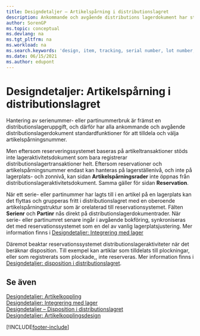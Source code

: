 ```yaml
---
title: Designdetaljer – Artikelspårning i distributionslagret
description: Ankommande och avgående distributions lagerdokument har standardfunktioner för tilldelning och val av artikelspårningsnummer.
author: SorenGP
ms.topic: conceptual
ms.devlang: na
ms.tgt_pltfrm: na
ms.workload: na
ms.search.keywords: 'design, item, tracking, serial number, lot number, outbound documents'
ms.date: 06/15/2021
ms.author: edupont
---
```

# <a name="design-details-item-tracking-in-the-warehouse"></a><a name="design-details-item-tracking-in-the-warehouse"></a>Designdetaljer: Artikelspårning i distributionslagret
Hantering av serienummer- eller partinummerbruk är främst en distributionslageruppgift, och därför har alla ankommande och avgående distributionslagerdokument standardfunktioner för att tilldela och välja artikelspårningsnummer.  

Men eftersom reserveringssystemet baseras på artikeltransaktioner stöds inte lageraktivitetsdokument som bara registrerar distributionslagertransaktioner helt. Eftersom reservationer och artikelspårningsnummer endast kan hanteras på lagerställenivå, och inte på lagerplats- och zonnivå, kan sidan **Artikelspårningsrader** inte öppnas från distributionslageraktivitetsdokument. Samma gäller för sidan **Reservation**.  

När ett serie- eller partinummer har lagts till i en artikel på en lagerplats kan det flyttas och grupperas fritt i distributionslagret med en oberoende artikelspårningstruktur som är orelaterad till reservationsystemet. Fälten **Serienr** och **Partinr** nås direkt på distributionslagerdokumentrader. När serie- eller partinumret senare ingår i avgående bokföring, synkroniseras det med reservationssystemet som en del av vanlig lagerplatsjustering. Mer information finns i [Designdetaljer: Integrering med lager](design-details-integration-with-inventory.md)  

Däremot beaktar reservationssystemet distributionslageraktiviteter när det beräknar disposition. Till exempel kan artiklar som tilldelats till plockningar, eller som registrerats som plockade,, inte reserveras. Mer information finns i [Designdetaljer: disposition i distributionslagret](design-details-availability-in-the-warehouse.md).

## <a name="see-also"></a><a name="see-also"></a>Se även
[Designdetaljer: Artikelkoppling](design-details-item-tracking.md)  
[Designdetaljer: Integrering med lager](design-details-integration-with-inventory.md)  
[Designdetaljer – Disposition i distributionslagret](design-details-availability-in-the-warehouse.md)  
[Designdetaljer: Artikelkopplingsdesign](design-details-item-tracking-design.md)


[!INCLUDE[footer-include](includes/footer-banner.md)]
